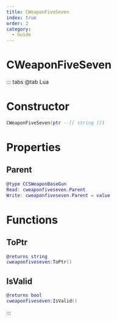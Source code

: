 ```yaml
---
title: CWeaponFiveSeven
index: true
order: 2
category:
  - Guide
---
```


# CWeaponFiveSeven

::: tabs
@tab Lua
# Constructor
```lua
CWeaponFiveSeven(ptr --[[ string ]])
```
# Properties
## Parent 
```lua
@type CCSWeaponBaseGun
Read: cweaponfiveseven.Parent
Write: cweaponfiveseven.Parent = value
```
# Functions
## ToPtr
```lua
@returns string
cweaponfiveseven:ToPtr()
```
## IsValid
```lua
@returns bool
cweaponfiveseven:IsValid()
```

:::